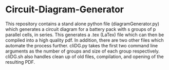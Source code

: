# Circuit-Diagram-Generator
This repository contains a stand alone python file (diagramGenerator.py) which generates a circuit diagram for a battery pack with s groups of p parallel cells, in series. 
This generates a .tex (LaTex) file which can then be compiled into a high quality pdf. In addition, there are two other files which automate the process further. 
cliDG.py takes the first two command line arguments as the number of groups and size of each group respectively. 
cliDG.sh also handles clean up of old files, compilation, and opening of the resulting PDF. 
